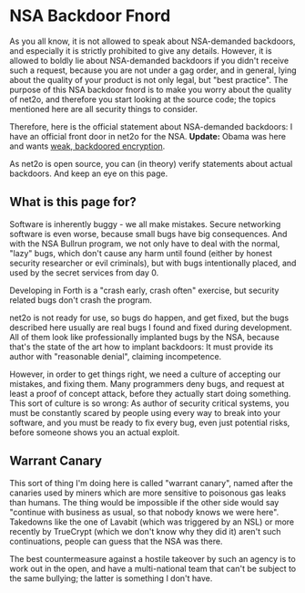 # NSA Backdoor Fnord #

As you all know, it is not allowed to speak about NSA-demanded backdoors,
and especially it is strictly prohibited to give any details.  However, it
is allowed to boldly lie about NSA-demanded backdoors if you didn't receive
such a request, because you are not under a gag order, and in general, lying
about the quality of your product is not only legal, but "best practice".
 The purpose of this NSA backdoor fnord is to make you worry about the
quality of net2o, and therefore you start looking at the source code; the
topics mentioned here are all security things to consider.

Therefore, here is the official statement about NSA-demanded
backdoors: I have an official front door in net2o for the NSA.
**Update:** Obama was here and wants [weak, backdoored encryption](http://www.theregister.co.uk/2016/03/11/president_barack_obama_encryption_sxsw/).

As net2o is open source, you can (in theory) verify statements about actual
backdoors.  And keep an eye on this page.

## What is this page for? ##

Software is inherently buggy - we all make mistakes. Secure networking
software is even worse, because small bugs have big consequences. And with the
NSA Bullrun program, we not only have to deal with the normal, "lazy" bugs,
which don't cause any harm until found (either by honest security researcher or
evil criminals), but with bugs intentionally placed, and used by the secret
services from day 0.

Developing in Forth is a "crash early, crash often" exercise, but security
related bugs don't crash the program.

net2o is not ready for use, so bugs do happen, and get fixed, but the bugs
described here usually are real bugs I found and fixed during development. All
of them look like professionally implanted bugs by the NSA, because that's the
state of the art how to implant backdoors: It must provide its author with
"reasonable denial", claiming incompetence.

However, in order to get things right, we need a culture of accepting our
mistakes, and fixing them.  Many programmers deny bugs, and request at
least a proof of concept attack, before they actually start doing something.
 This sort of culture is so wrong: As author of security critical systems,
you must be constantly scared by people using every way to break into your
software, and you must be ready to fix every bug, even just potential risks,
before someone shows you an actual exploit.

## Warrant Canary ##

This sort of thing I'm doing here is called "warrant canary", named after
the canaries used by miners which are more sensitive to poisonous gas leaks
than humans.  The thing would be impossible if the other side would say
"continue with business as usual, so that nobody knows we were here".  Takedowns
like the one of Lavabit (which was triggered by an NSL) or more recently by
TrueCrypt (which we don't know why they did it) aren't such continuations,
people can guess that the NSA was there.

The best countermeasure against a hostile takeover by such an agency is to
work out in the open, and have a multi-national team that can't be subject to
the same bullying; the latter is something I don't have.